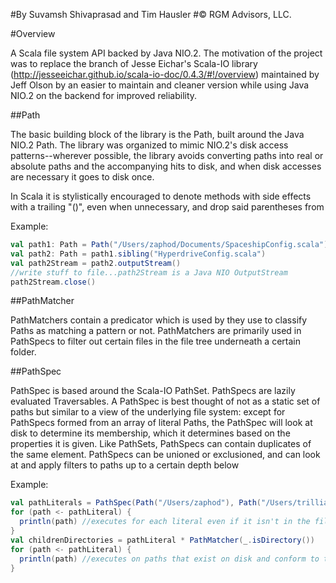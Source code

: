 
#By Suvamsh Shivaprasad and Tim Hausler
#© RGM Advisors, LLC.

#Overview

A Scala file system API backed by Java NIO.2.  The motivation of the project was to replace the branch of
Jesse Eichar's Scala-IO library (http://jesseeichar.github.io/scala-io-doc/0.4.3/#!/overview)
maintained by Jeff Olson by an easier to maintain and cleaner version while using Java NIO.2 on the backend for improved reliability.


##Path

The basic building block of the library is the Path, built around the Java NIO.2 Path. The library was organized to mimic NIO.2's
disk access patterns--wherever possible, the library avoids converting paths into real or absolute paths and the accompanying hits
to disk, and when disk accesses are necessary it goes to disk once.

In Scala it is stylistically encouraged to denote methods with side effects with a trailing "()", even when unnecessary, and drop said
parentheses from 

Example:

```scala
val path1: Path = Path("/Users/zaphod/Documents/SpaceshipConfig.scala")
val path2: Path = path1.sibling("HyperdriveConfig.scala")
val path2Stream = path2.outputStream()
//write stuff to file...path2Stream is a Java NIO OutputStream
path2Stream.close()
```

##PathMatcher

PathMatchers contain a predicator which is used by they use to classify Paths as matching a pattern or not.  PathMatchers are primarily
used in PathSpecs to filter out certain files in the file tree underneath a certain folder.  

##PathSpec 

PathSpec is based around the Scala-IO PathSet.  PathSpecs are lazily evaluated Traversables.  A PathSpec is best thought of not as a 
static set of paths but similar to a view of the underlying file system:  except for PathSpecs formed from an array of literal Paths,
the PathSpec will look at disk to determine its membership, which it determines based on the properties it is given.  Like PathSets,
 PathSpecs can contain duplicates of the same element.  PathSpecs can be unioned or exclusioned, and can look at and apply filters
 to paths up to a certain depth below 

Example:

```scala
val pathLiterals = PathSpec(Path("/Users/zaphod"), Path("/Users/trillian"))
for (path <- pathLiteral) {
  println(path) //executes for each literal even if it isn't in the file system
}
val childrenDirectories = pathLiteral * PathMatcher(_.isDirectory())
for (path <- pathLiteral) {
  println(path) //executes on paths that exist on disk and conform to the properties specified
}
```
